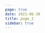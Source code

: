 ```yaml
---
page: true
date: 2021-06-30
title: page_2
sidebar: true
---
```

<script setup>
import Page from "../.vitepress/theme/components/Page.vue";
import { useData } from "vitepress";
const { theme } = useData();
const pageSize = theme.value.pageSize;
const posts = theme.value.posts.slice(3,6)
</script>
<Page :posts="posts" :pageCurrent="2" :pagesNum="11" />
